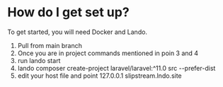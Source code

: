 # How do I get set up?
To get started, you will need Docker and Lando.
1. Pull from main branch
2. Once you are in project commands mentioned in poin 3 and 4
3. run lando start
4. lando composer create-project laravel/laravel:^11.0 src --prefer-dist
5. edit your host file and point 127.0.0.1 slipstream.lndo.site

